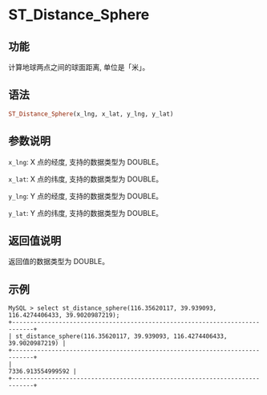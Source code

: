 # ST_Distance_Sphere

## 功能

计算地球两点之间的球面距离, 单位是「米」。

## 语法

```Haskell
ST_Distance_Sphere(x_lng, x_lat, y_lng, y_lat)
```

## 参数说明

`x_lng`: X 点的经度, 支持的数据类型为 DOUBLE。

`x_lat`: X 点的纬度, 支持的数据类型为 DOUBLE。

`y_lng`: Y 点的经度, 支持的数据类型为 DOUBLE。

`y_lat`: Y 点的纬度, 支持的数据类型为 DOUBLE。

## 返回值说明

返回值的数据类型为 DOUBLE。

## 示例

```Plain Text
MySQL > select st_distance_sphere(116.35620117, 39.939093, 116.4274406433, 39.9020987219);
+----------------------------------------------------------------------------+
| st_distance_sphere(116.35620117, 39.939093, 116.4274406433, 39.9020987219) |
+----------------------------------------------------------------------------+
|                                                          7336.913554999592 |
+----------------------------------------------------------------------------+
```
